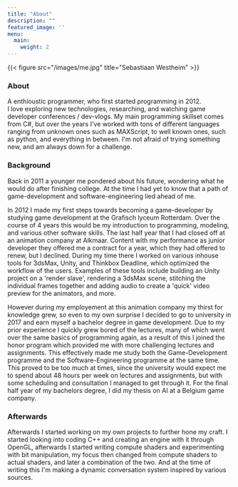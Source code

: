 ```yaml
---
title: "About"
description: ""
featured_image: ''
menu:
  main:
    weight: 2
---
```

{{< figure src="/images/me.jpg" title="Sebastiaan Westheim" >}}

### About
A enthioustic programmer, who first started programming in 2012.  
I love exploring new technologies, researching, and watching game developer conferences / dev-vlogs.
My main programming skillset comes from C#, but over the years I've worked with tons of different languages ranging from unknown ones such as MAXScript, to well known ones, such as python, and everything in between.
I'm not afraid of trying something new, and am always down for a challenge.

### Background

Back in 2011 a younger me pondered about his future, wondering what he would do after finishing college.
At the time I had yet to know that a path of game-development and software-engineering lied ahead of me. 

In 2012 I made my first steps towards becoming a game-developer by studying game development at the Grafisch lyceum Rotterdam. Over the course of 4 years this would be my introduction to programming, modeling, and various other software skills. The last half year that I had closed off at an animation company at Alkmaar.
Content with my performance as junior developer they offered me a contract for a year, which they had offered to renew, but I declined.
During my time there I worked on various inhouse tools for 3dsMax, Unity, and Thinkbox Deadline, which optimized the workflow of the users. Examples of these tools include building an Unity project on a 'render slave', rendering a 3dsMax scene, stitching the individual frames together and adding audio to create a 'quick' video preview for the animators, and more.

However during my employement at this animation company my thirst for knowledge grew, so even to my own surprise I decided to go to university in 2017 and earn myself a bachelor degree in game development.
Due to my prior experience I quickly grew bored of the lectures, many of which went over the same basics of programming again, as a result of this I joined the honor program which provided me with more challenging lectures and assignments. This effectively made me study both the Game-Development programme and the Software-Engineering programme at the same time. This proved to be too much at times, since the university would expect me to spend about 48 hours per week on lectures and assignments, but with some scheduling and consultation I managed to get through it. For the final half year of my bachelors degree, I did my thesis on AI at a Belgium game company.

### Afterwards

Afterwards I started working on my own projects to further hone my craft. I started looking into coding C++ and creating an engine with it through OpenGL, afterwards I started writing compute shaders and experimenting with bit manipulation, my focus then changed from compute shaders to actual shaders, and later a combination of the two. And at the time of writing this I'm making a dynamic conversation system inspired by various sources.